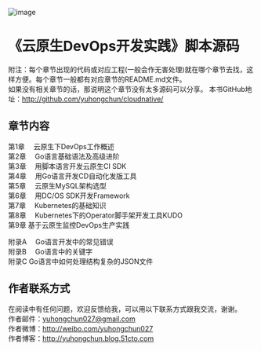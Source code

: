 ![image](https://github.com/yuhongchun/cloudnative/blob/main/screehot/image001.jpg)

《云原生DevOps开发实践》脚本源码
========================================
附注：每个章节出现的代码或对应工程(一般会作无害处理)就在哪个章节去找，这样方便。每个章节一般都有对应章节的README.md文件。<br>
如果没有相关章节的话，那说明这个章节没有太多源码可以分享。
本书GitHub地址：http://github.com/yuhongchun/cloudnative/<br>

章节内容
----------------------------------------
第1章　 云原生下DevOps工作概述<br>
第2章　 Go语言基础语法及高级进阶<br>
第3章　 用脚本语言开发云原生CI SDK<br>
第4章　 用Go语言开发CD自动化发版工具<br>
第5章　 云原生MySQL架构选型<br>
第6章　 用DC/OS SDK开发Framework<br>
第7章　 Kubernetes的基础知识<br>
第8章　 Kubernetes下的Operator脚手架开发工具KUDO<br>
第9章   基于云原生监控DevOps生产实践<br>

附录A　 Go语言开发中的常见错误<br>
附录B　 Go语言中的关键字<br>
附录C   Go语言中如何处理结构复杂的JSON文件<br>



作者联系方式
-----------------------------------------
在阅读中有任何问题，欢迎反馈给我，可以用以下联系方式跟我交流，谢谢。<br> 
作者邮件：yuhongchun027@gmail.com<br> 
作者微博：http://weibo.com/yuhongchun027<br> 
作者博客：http://yuhongchun.blog.51cto.com<br> 
